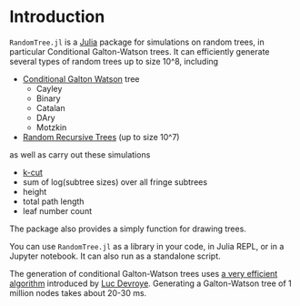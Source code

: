 # Introduction

`RandomTree.jl` is a [Julia](https://julialang.org/) package for simulations on random trees, in particular Conditional
Galton-Watson trees. It can efficiently generate several types of random trees up to size 10^8,
including

* [Conditional Galton Watson](https://arxiv.org/abs/1112.0510) tree
    * Cayley
    * Binary
    * Catalan
    * DAry
    * Motzkin
* [Random Recursive Trees](https://en.wikipedia.org/wiki/Recursive_tree) (up to size 10^7)

as well as carry out these simulations

* [k-cut](https://arxiv.org/abs/1804.03069)
* sum of log(subtree sizes) over all fringe subtrees
* height
* total path length
* leaf number count

The package also provides a simply function for drawing trees.

You can use `RandomTree.jl` as a library in your code, in Julia REPL, or in a Jupyter notebook. It
can also run as a standalone script.

The generation of conditional Galton-Watson trees uses [a very efficient
algorithm](https://search.proquest.com/openview/8fe4ed7479bf9d0df48152a6b91e6191/1?cbl=666313&pq-origsite=gscholar)
introduced by [Luc Devroye](http://luc.devroye.org). Generating a Galton-Watson tree of 1 million
nodes takes about 20-30 ms.

